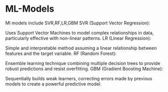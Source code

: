 # ML-Models
Ml models include SVR,RF,LR,GBM
SVR (Support Vector Regression):

Uses Support Vector Machines to model complex relationships in data, particularly effective with non-linear patterns.
LR (Linear Regression):

Simple and interpretable method assuming a linear relationship between features and the target variable.
RF (Random Forest):

Ensemble learning technique combining multiple decision trees to provide robust predictions and resist overfitting.
GBM (Gradient Boosting Machine):

Sequentially builds weak learners, correcting errors made by previous models to create a powerful predictive model.
